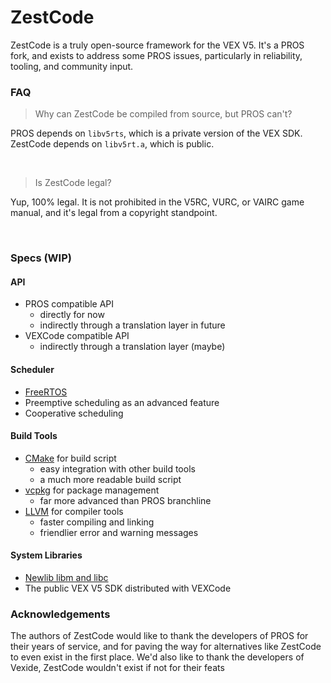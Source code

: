 # ZestCode

ZestCode is a truly open-source framework for the VEX V5. It's a PROS fork, and exists to address some PROS issues, particularly in reliability, tooling, and community input.

### FAQ

> Why can ZestCode be compiled from source, but PROS can't?

PROS depends on `libv5rts`, which is a private version of the VEX SDK. ZestCode depends on `libv5rt.a`, which is public.

<br>

> Is ZestCode legal?

Yup, 100% legal. It is not prohibited in the V5RC, VURC, or VAIRC game manual, and it's legal from a copyright standpoint.

<br>

### Specs (WIP)

#### API

- PROS compatible API
  - directly for now
  - indirectly through a translation layer in future
- VEXCode compatible API
  - indirectly through a translation layer (maybe)

#### Scheduler

- [FreeRTOS](https://www.freertos.org/)
- Preemptive scheduling as an advanced feature
- Cooperative scheduling

#### Build Tools

- [CMake](https://cmake.org/) for build script
  - easy integration with other build tools
  - a much more readable build script
- [vcpkg](https://vcpkg.io/en/) for package management
  - far more advanced than PROS branchline
- [LLVM](https://llvm.org/) for compiler tools
  - faster compiling and linking
  - friendlier error and warning messages

#### System Libraries

- [Newlib libm and libc](https://sourceware.org/newlib/)
- The public VEX V5 SDK distributed with VEXCode

### Acknowledgements

The authors of ZestCode would like to thank the developers of PROS for their years of service, and for paving the way for alternatives like ZestCode to even exist in the first place. We'd also like to thank the developers of Vexide, ZestCode wouldn't exist if not for their feats
